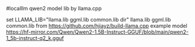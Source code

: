 <!--
 Copyright 2024 hjiay
 
 Licensed under the Apache License, Version 2.0 (the "License");
 you may not use this file except in compliance with the License.
 You may obtain a copy of the License at
 
     https://www.apache.org/licenses/LICENSE-2.0
 
 Unless required by applicable law or agreed to in writing, software
 distributed under the License is distributed on an "AS IS" BASIS,
 WITHOUT WARRANTIES OR CONDITIONS OF ANY KIND, either express or implied.
 See the License for the specific language governing permissions and
 limitations under the License.
-->
#localllm
qwen2 model lib by llama.cpp

set LLAMA_LIB="llama.lib ggml.lib common.lib dir"
llama.lib ggml.lib common.lib from https://github.com/hjiayz/build-llama.cpp
example model https://hf-mirror.com/Qwen/Qwen2-1.5B-Instruct-GGUF/blob/main/qwen2-1_5b-instruct-q2_k.gguf